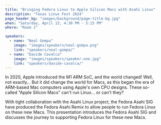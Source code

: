```yaml
---
title: "Bringing Fedora Linux to Apple Silicon Macs with Asahi Linux"
description: "Texas Linux Fest 2024"
page_header_bg: "images/background/page-title-bg.jpg"
when: "Saturday, April 13, 4:30 PM - 5:15 PM"
where: "Room 1"

speakers:
  - name: "Neal Gompa"
    image: "images/speakers/neal-gompa.png"
    link: "speakers/neal-gompa/"
  - name: "Davide Cavalca"
    image: "images/speakers/speaker-one.jpg"
    link: "speakers/davide-cavalca/"
---
```


In 2020, Apple introduced the M1 ARM SoC, and the world changed! Well, not
exactly… But it did change the world for Macs, as this began the era of
ARM-based Mac computers using Apple's own CPU designs. These so-called "Apple
Silicon Macs" can't run Linux… or can't they?

With tight collaboration with the Asahi Linux project, the Fedora Asahi SIG
have produced the Fedora Asahi Remix to allow people to run Fedora Linux on
these new Macs. This presentation introduces the Fedora Asahi SIG and discusses
the journey to supporting Fedora Linux for these new Macs.

